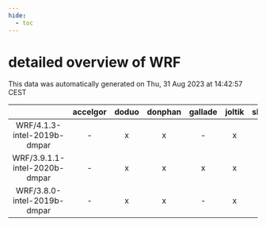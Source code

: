 ```yaml
---
hide:
  - toc
---
```


detailed overview of WRF
========================


This data was automatically generated on Thu, 31 Aug 2023 at 14:42:57 CEST  

| |accelgor|doduo|donphan|gallade|joltik|skitty|swalot|victini|
| :---: | :---: | :---: | :---: | :---: | :---: | :---: | :---: | :---: |
|WRF/4.1.3-intel-2019b-dmpar|-|x|x|-|x|x|x|x|
|WRF/3.9.1.1-intel-2020b-dmpar|-|x|x|x|x|x|x|x|
|WRF/3.8.0-intel-2019b-dmpar|-|x|x|-|x|x|x|x|

